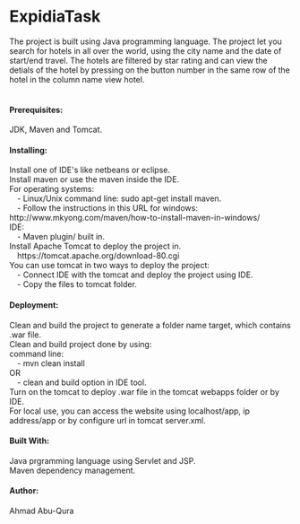 # ExpidiaTask

The project is built using Java programming language. The project let you search for hotels in all over the world, using the city name and the date of start/end travel. The hotels are filtered by star rating and can view the detials of the hotel by pressing on the button number in the same row of the hotel in the column name view hotel.<br /><br />

<h4>Prerequisites:</h4>
JDK, Maven and Tomcat.

<h4>Installing:</h4>
Install one of IDE's like netbeans or eclipse.<br />
Install maven or use the maven inside the IDE.<br />
	For operating systems:<br />
	&emsp;- Linux/Unix command line: sudo apt-get install maven.<br />
	&emsp;- Follow the instructions in this URL for windows: http://www.mkyong.com/maven/how-to-install-maven-in-windows/<br />
	IDE:<br />
	&emsp;- Maven plugin/ built in.<br />
Install Apache Tomcat to deploy the project in.<br />
	&emsp;https://tomcat.apache.org/download-80.cgi<br />
You can use tomcat in two ways to deploy the project:<br />
	&emsp;- Connect IDE with the tomcat and deploy the project using IDE.<br />
	&emsp;- Copy the files to tomcat folder.<br />


<h4>Deployment:</h4>
Clean and build the project to generate a folder name target, which contains .war file.<br />
Clean and build project done by using:<br />
command line:<br />
&emsp;- mvn clean install<br />
OR<br />
&emsp;- clean and build option in IDE tool.<br />
Turn on the tomcat to deploy .war file in the tomcat webapps folder or by IDE.<br />
For local use, you can access the website using localhost/app, ip address/app or by configure url in tomcat server.xml.<br />

<h4>Built With:</h4>
Java prgramming language using Servlet and JSP.<br />
Maven dependency management.<br />

<h4>Author:</h4>
Ahmad Abu-Qura
